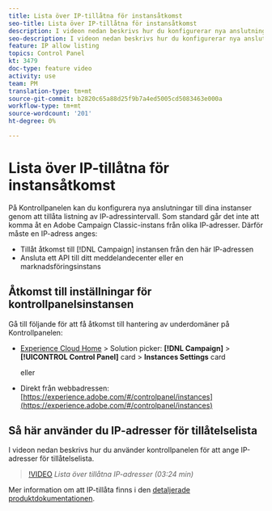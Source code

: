 ```yaml
---
title: Lista över IP-tillåtna för instansåtkomst
seo-title: Lista över IP-tillåtna för instansåtkomst
description: I videon nedan beskrivs hur du konfigurerar nya anslutningar till dina instanser genom att tillåta att IP-adressintervall listas.
seo-description: I videon nedan beskrivs hur du konfigurerar nya anslutningar till dina instanser genom att tillåta att IP-adressintervall listas.
feature: IP allow listing
topics: Control Panel
kt: 3479
doc-type: feature video
activity: use
team: PM
translation-type: tm+mt
source-git-commit: b2820c65a88d25f9b7a4ed5005cd5083463e000a
workflow-type: tm+mt
source-wordcount: '201'
ht-degree: 0%

---
```



# Lista över IP-tillåtna för instansåtkomst

På Kontrollpanelen kan du konfigurera nya anslutningar till dina instanser genom att tillåta listning av IP-adressintervall. Som standard går det inte att komma åt en Adobe Campaign Classic-instans från olika IP-adresser. Därför måste en IP-adress anges:

* Tillåt åtkomst till [!DNL Campaign] instansen från den här IP-adressen
* Ansluta ett API till ditt meddelandecenter eller en marknadsföringsinstans

## Åtkomst till inställningar för kontrollpanelsinstansen

Gå till följande för att få åtkomst till hantering av underdomäner på Kontrollpanelen:

* [Experience Cloud Home](https://experience.adobe.com/#/home) > Solution picker: **[!DNL Campaign]** > **[!UICONTROL Control Panel]** card > **Instances Settings** card

   eller
* Direkt från webbadressen: [https://experience.adobe.com/#/controlpanel/instances](https://experience.adobe.com/#/controlpanel/instances)

## Så här använder du IP-adresser för tillåtelselista

I videon nedan beskrivs hur du använder kontrollpanelen för att ange IP-adresser för tillåtelselista.

>[!VIDEO](https://video.tv.adobe.com/v/28726?quality=12)
*Lista över tillåtna IP-adresser (03:24 min)*

Mer information om att IP-tillåta finns i den [detaljerade produktdokumentationen](https://helpx.adobe.com/campaign/kb/control-panel-instance-settings.html).
